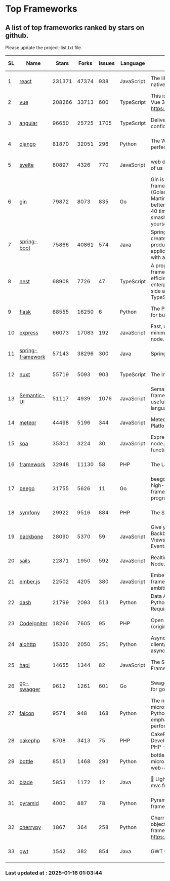 # Top Frameworks
## A list of top frameworks ranked by stars on github.  
Please update the project-list.txt file.

| SL| Name  | Stars| Forks| Issues | Language | Description | Last Commit |
| --| ------| -----| ---- | ------ | -------- | ----------- | ----------- |
| 1 | [react](https://github.com/facebook/react) | 231371 | 47374 | 938 | JavaScript | The library for web and native user interfaces. | 2025-01-15 22:41:31 |
| 2 | [vue](https://github.com/vuejs/vue) | 208266 | 33713 | 600 | TypeScript | This is the repo for Vue 2. For Vue 3, go to https://github.com/vuejs/core | 2024-10-10 07:24:14 |
| 3 | [angular](https://github.com/angular/angular) | 96650 | 25725 | 1705 | TypeScript | Deliver web apps with confidence 🚀 | 2025-01-16 00:48:00 |
| 4 | [django](https://github.com/django/django) | 81870 | 32051 | 296 | Python | The Web framework for perfectionists with deadlines. | 2025-01-15 21:28:37 |
| 5 | [svelte](https://github.com/sveltejs/svelte) | 80897 | 4326 | 770 | JavaScript | web development for the rest of us | 2025-01-15 11:23:05 |
| 6 | [gin](https://github.com/gin-gonic/gin) | 79872 | 8073 | 835 | Go | Gin is a HTTP web framework written in Go (Golang). It features a Martini-like API with much better performance -- up to 40 times faster. If you need smashing performance, get yourself some Gin. | 2024-12-30 03:40:37 |
| 7 | [spring-boot](https://github.com/spring-projects/spring-boot) | 75866 | 40861 | 574 | Java | Spring Boot helps you to create Spring-powered, production-grade applications and services with absolute minimum fuss. | 2025-01-15 20:20:06 |
| 8 | [nest](https://github.com/nestjs/nest) | 68908 | 7726 | 47 | TypeScript | A progressive Node.js framework for building efficient, scalable, and enterprise-grade server-side applications with TypeScript/JavaScript 🚀 | 2025-01-15 10:27:37 |
| 9 | [flask](https://github.com/pallets/flask) | 68555 | 16250 | 6 | Python | The Python micro framework for building web applications. | 2025-01-05 17:10:00 |
| 10 | [express](https://github.com/expressjs/express) | 66073 | 17083 | 192 | JavaScript | Fast, unopinionated, minimalist web framework for node. | 2025-01-15 06:39:30 |
| 11 | [spring-framework](https://github.com/spring-projects/spring-framework) | 57143 | 38296 | 300 | Java | Spring Framework | 2025-01-15 19:04:57 |
| 12 | [nuxt](https://github.com/nuxt/nuxt) | 55719 | 5093 | 903 | TypeScript | The Intuitive Vue Framework. | 2025-01-15 16:01:20 |
| 13 | [Semantic-UI](https://github.com/Semantic-Org/Semantic-UI) | 51117 | 4939 | 1076 | JavaScript | Semantic is a UI component framework based around useful principles from natural language. | 2024-11-27 21:01:47 |
| 14 | [meteor](https://github.com/meteor/meteor) | 44498 | 5196 | 344 | JavaScript | Meteor, the JavaScript App Platform | 2025-01-15 12:32:50 |
| 15 | [koa](https://github.com/koajs/koa) | 35301 | 3224 | 30 | JavaScript | Expressive middleware for node.js using ES2017 async functions | 2024-11-04 05:08:13 |
| 16 | [framework](https://github.com/laravel/framework) | 32948 | 11130 | 58 | PHP | The Laravel Framework. | 2025-01-15 22:28:22 |
| 17 | [beego](https://github.com/beego/beego) | 31755 | 5626 | 11 | Go | beego is an open-source, high-performance web framework for the Go programming language. | 2025-01-12 07:08:34 |
| 18 | [symfony](https://github.com/symfony/symfony) | 29922 | 9516 | 884 | PHP | The Symfony PHP framework | 2025-01-15 20:54:39 |
| 19 | [backbone](https://github.com/jashkenas/backbone) | 28090 | 5370 | 59 | JavaScript | Give your JS App some Backbone with Models, Views, Collections, and Events | 2024-09-02 12:55:04 |
| 20 | [sails](https://github.com/balderdashy/sails) | 22871 | 1950 | 592 | JavaScript | Realtime MVC Framework for Node.js | 2024-12-06 23:47:23 |
| 21 | [ember.js](https://github.com/emberjs/ember.js) | 22502 | 4205 | 380 | JavaScript | Ember.js - A JavaScript framework for creating ambitious web applications | 2025-01-15 19:13:57 |
| 22 | [dash](https://github.com/plotly/dash) | 21799 | 2093 | 513 | Python | Data Apps & Dashboards for Python. No JavaScript Required. | 2025-01-15 16:30:03 |
| 23 | [CodeIgniter](https://github.com/bcit-ci/CodeIgniter) | 18266 | 7605 | 95 | PHP | Open Source PHP Framework (originally from EllisLab) | 2024-03-20 03:51:42 |
| 24 | [aiohttp](https://github.com/aio-libs/aiohttp) | 15320 | 2050 | 251 | Python | Asynchronous HTTP client/server framework for asyncio and Python | 2025-01-10 10:46:29 |
| 25 | [hapi](https://github.com/hapijs/hapi) | 14655 | 1344 | 82 | JavaScript | The Simple, Secure Framework Developers Trust | 2024-10-24 22:10:55 |
| 26 | [go-swagger](https://github.com/go-swagger/go-swagger) | 9612 | 1261 | 601 | Go | Swagger 2.0 implementation for go | 2024-11-07 04:05:23 |
| 27 | [falcon](https://github.com/falconry/falcon) | 9574 | 948 | 168 | Python | The no-magic web API and microservices framework for Python developers, with an emphasis on reliability and performance at scale. | 2025-01-02 17:06:23 |
| 28 | [cakephp](https://github.com/cakephp/cakephp) | 8708 | 3413 | 75 | PHP | CakePHP: The Rapid Development Framework for PHP - Official Repository | 2025-01-15 19:52:15 |
| 29 | [bottle](https://github.com/bottlepy/bottle) | 8513 | 1468 | 293 | Python | bottle.py is a fast and simple micro-framework for python web-applications. | 2024-12-06 16:42:00 |
| 30 | [blade](https://github.com/lets-blade/blade) | 5853 | 1172 | 12 | Java | :rocket: Lightning fast and elegant mvc framework for Java8 | 2024-12-03 02:45:13 |
| 31 | [pyramid](https://github.com/Pylons/pyramid) | 4000 | 887 | 78 | Python | Pyramid - A Python web framework | 2024-12-20 23:21:35 |
| 32 | [cherrypy](https://github.com/cherrypy/cherrypy) | 1867 | 364 | 258 | Python | CherryPy is a pythonic, object-oriented HTTP framework.      https://cherrypy.dev | 2024-12-23 21:20:04 |
| 33 | [gwt](https://github.com/gwtproject/gwt) | 1542 | 382 | 854 | Java | GWT Open Source Project | 2025-01-14 15:02:37 |

### Last updated at : 2025-01-16 01:03:44
